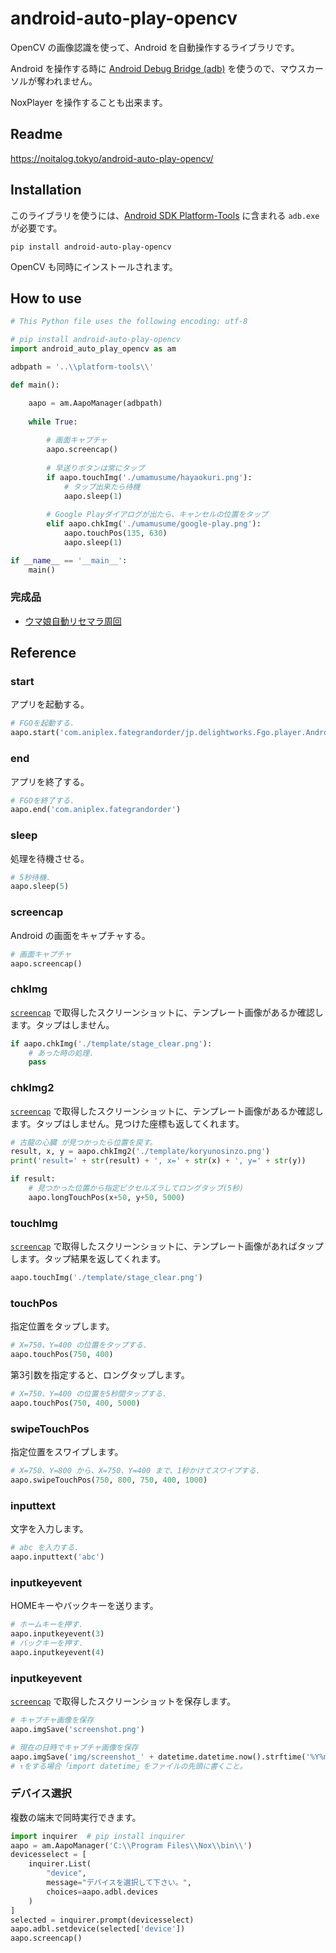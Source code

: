 # android-auto-play-opencv
OpenCV の画像認識を使って、Android を自動操作するライブラリです。

Android を操作する時に [Android Debug Bridge (adb)](https://developer.android.com/studio/command-line/adb "Android Debug Bridge (adb)  |  Android Developers") を使うので、マウスカーソルが奪われません。

NoxPlayer を操作することも出来ます。

## Readme
https://noitalog.tokyo/android-auto-play-opencv/

## Installation
このライブラリを使うには、[Android SDK Platform-Tools](https://developer.android.com/studio/releases/platform-tools "SDK Platform Tools release notes  |  Android Developers") に含まれる ```adb.exe``` が必要です。
```
pip install android-auto-play-opencv
```
OpenCV も同時にインストールされます。

## How to use
```python
# This Python file uses the following encoding: utf-8

# pip install android-auto-play-opencv
import android_auto_play_opencv as am

adbpath = '..\\platform-tools\\'

def main():

    aapo = am.AapoManager(adbpath)
    
    while True:
    
        # 画面キャプチャ
        aapo.screencap()
        
        # 早送りボタンは常にタップ
        if aapo.touchImg('./umamusume/hayaokuri.png'):
            # タップ出来たら待機
            aapo.sleep(1)
    
        # Google Playダイアログが出たら、キャンセルの位置をタップ
        elif aapo.chkImg('./umamusume/google-play.png'):
            aapo.touchPos(135, 630)
            aapo.sleep(1)

if __name__ == '__main__':
    main()
```

### 完成品
* [ウマ娘自動リセマラ周回](https://github.com/noitaro/python-umamusume)

## Reference

### start
アプリを起動する。
```python
# FGOを起動する.
aapo.start('com.aniplex.fategrandorder/jp.delightworks.Fgo.player.AndroidPlugin')
```

### end
アプリを終了する。
```python
# FGOを終了する.
aapo.end('com.aniplex.fategrandorder')
```

### sleep
処理を待機させる。
```python
# 5秒待機.
aapo.sleep(5)
```

### screencap
Android の画面をキャプチャする。
```python
# 画面キャプチャ
aapo.screencap()
```

### chkImg
[`screencap`](#screencap) で取得したスクリーンショットに、テンプレート画像があるか確認します。タップはしません。
```python
if aapo.chkImg('./template/stage_clear.png'):
    # あった時の処理.
    pass
```

### chkImg2
[`screencap`](#screencap) で取得したスクリーンショットに、テンプレート画像があるか確認します。タップはしません。見つけた座標も返してくれます。
```python
# 古龍の心臓 が見つかったら位置を戻す。
result, x, y = aapo.chkImg2('./template/koryunosinzo.png')
print('result=' + str(result) + ', x=' + str(x) + ', y=' + str(y))

if result:
    # 見つかった位置から指定ピクセルズラしてロングタップ(5秒)
    aapo.longTouchPos(x+50, y+50, 5000)
```

### touchImg
[`screencap`](#screencap) で取得したスクリーンショットに、テンプレート画像があればタップします。タップ結果を返してくれます。
```python
aapo.touchImg('./template/stage_clear.png')
```

### touchPos
指定位置をタップします。
```python
# X=750、Y=400 の位置をタップする.
aapo.touchPos(750, 400)
```
第3引数を指定すると、ロングタップします。
```python
# X=750、Y=400 の位置を5秒間タップする.
aapo.touchPos(750, 400, 5000)
```

### swipeTouchPos
指定位置をスワイプします。
```python
# X=750、Y=800 から、X=750、Y=400 まで、1秒かけてスワイプする.
aapo.swipeTouchPos(750, 800, 750, 400, 1000)
```

### inputtext
文字を入力します。
```python
# abc を入力する.
aapo.inputtext('abc')
```

### inputkeyevent
HOMEキーやバックキーを送ります。
```python
# ホームキーを押す.
aapo.inputkeyevent(3)
# バックキーを押す.
aapo.inputkeyevent(4)
```

### inputkeyevent
[`screencap`](#screencap) で取得したスクリーンショットを保存します。
```python
# キャプチャ画像を保存
aapo.imgSave('screenshot.png')

# 現在の日時でキャプチャ画像を保存
aapo.imgSave('img/screenshot_' + datetime.datetime.now().strftime('%Y%m%d%H%M%S') + '.png')
# ↑をする場合「import datetime」をファイルの先頭に書くこと。
```

### デバイス選択
複数の端末で同時実行できます。
```python
import inquirer  # pip install inquirer
aapo = am.AapoManager('C:\\Program Files\\Nox\\bin\\')
devicesselect = [
    inquirer.List(
        "device",
        message="デバイスを選択して下さい。",
        choices=aapo.adbl.devices
    )
]
selected = inquirer.prompt(devicesselect)
aapo.adbl.setdevice(selected['device'])
aapo.screencap()
```
